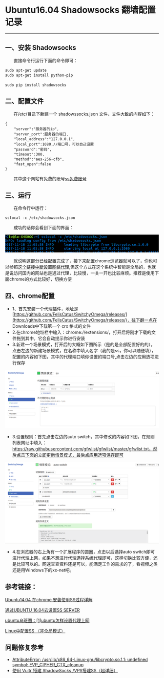 # Ubuntu16.04 Shadowsocks 翻墙配置记录
***
## 一、安装 Shadowsocks
&ensp;&ensp;&ensp;&ensp;直接命令行运行下面的命令即可：

```
sudo apt-get update
sudo apt-get install python-pip

sudo pip install shadowsocks
```

## 二、配置文件
&ensp;&ensp;&ensp;&ensp;在/etc/目录下新建一个 shadowssocks.json 文件，文件大致的内容如下：

```
{
    "server":"服务器的ip",
    "server_port":服务器的端口,
    "local_address":"127.0.0.1",
    "local_port":1080,//端口号，可以自己设置
    "password":"密码",
    "timeout":300,
    "method":"aes-256-cfb",
    "fast_open":false
}
```

&ensp;&ensp;&ensp;&ensp;其中这个网站有免费的账号[ss免费账号](https://github.com/Alvin9999/new-pac/wiki/ss%E5%85%8D%E8%B4%B9%E8%B4%A6%E5%8F%B7)

## 三、运行
&ensp;&ensp;&ensp;&ensp;在命令行中运行：

```
sslocal -c /etc/shadowsocks.json
```

&ensp;&ensp;&ensp;&ensp;成功的话你会看到下面的界面：

![](./picture/shadowsocks1.png)

&ensp;&ensp;&ensp;&ensp;就说明这部分已经配置完成了，接下来配置chrome浏览器就可以了，你也可以参照[这个链接中断设置网络代理](http://blog.csdn.net/qq_25978793/article/details/49870501),但这个方式在这个系统中智能是全局的，也就是说访问国内的网站也是通过代理，比较慢，一关一开也比较麻烦。推荐是使用下面chrome的方式比较好，切换方便

## 四、chrome配置
- 1、首先安装一个代理插件，地址是[https://github.com/FelisCatus/SwitchyOmega/releases/](https://github.com/FelisCatus/SwitchyOmega/releases/)，往下翻一点在 Downloads中下载第一个 crx 格式的文件
- 2.在chrome地址栏中输入：chrome://extensions/，打开后将刚才下载的文件拖到其中，它会自动提示你进行安装
- 3.新建一个场景模式，打开后的大概如下图所示（是的是全部配置好的的），点击左边的新建场景模式，在名称中填入名字（我的是ss，你可以随便填），配置的内容如下图，其中的代理端口填你设置的端口号,点击左边的应用选项进行保存

![](./picture/shadowsocks2.png)

- 3.设置规则：首先点击左边的auto switch，其中修改的内容如下图，在规则列表网址中填入：https://raw.githubusercontent.com/gfwlist/gfwlist/master/gfwlist.txt，然后点击下面的立即更新情景模式，最后点应用选项保存即可

![](./picture/shadowsocks3.png)

- 4.在浏览器的右上角有一个扩展程序的圆圈，点击以后选择auto switch即可进行代理上网，如果不想进行代理选择系统代理即可，这样切换比较方便，还是比较可以的。网速查查资料还是可以，能满足工作的需求的了，看视频之类还是用Windows下的xx-net吧。

## 参考链接：
[Ubuntu14.04 在chrome 安装使用SS过程详解](http://blog.csdn.net/u012986684/article/details/53446107)

[通过UBUNTU 16.04去设置SS SERVER](https://www.cnblogs.com/sunchao1984/p/5940332.html)

[ubuntu乌班图：[1]ubuntu怎样设置代理上网](https://jingyan.baidu.com/article/642c9d34eb2adb644a46f7bd.html)

[Linux中配置SS （非全局模式）](http://blog.csdn.net/qq_25978793/article/details/49870501)

## 问题修复参考
- [AttributeError: /usr/lib/x86_64-Linux-gnu/libcrypto.so.1.1: undefined symbol: EVP_CIPHER_CTX_cleanup](http://blog.csdn.net/blackfrog_unique/article/details/60320737)
- [使用 Vultr 搭建 ShadowSocks /VPS搭建SS（超详细）](https://github.com/sirzdy/shadowsocks)